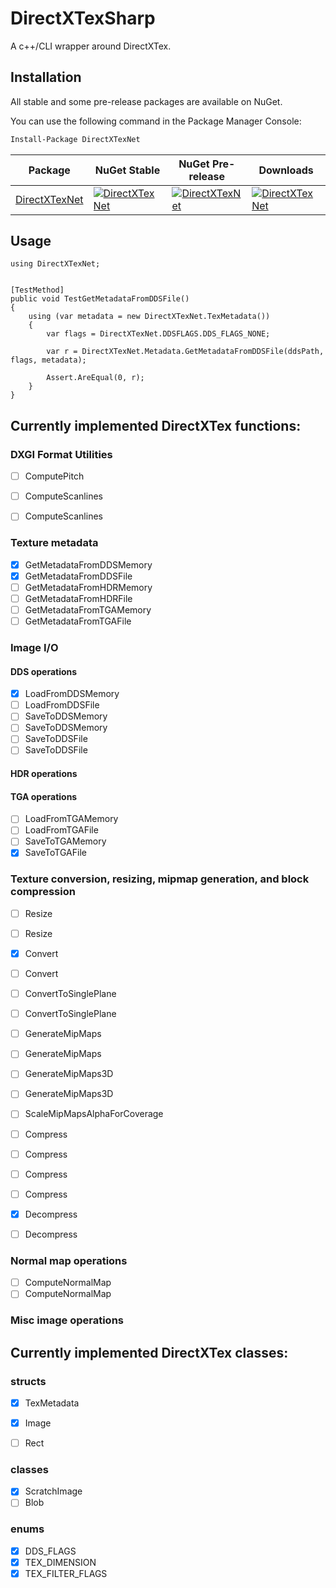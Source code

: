# DirectXTexSharp
 A c++/CLI wrapper around DirectXTex.

## Installation

All stable and some pre-release packages are available on NuGet.

You can use the following command in the Package Manager Console:
```ps
Install-Package DirectXTexNet
```

| Package | NuGet Stable | NuGet Pre-release | Downloads |
| ------- | ------------ | ----------------- | --------- |
| [DirectXTexNet](https://www.nuget.org/packages/DirectXTexNet/) | [![DirectXTexNet](https://img.shields.io/nuget/v/DirectXTexNet.svg)](https://www.nuget.org/packages/DirectXTexNet/) | [![DirectXTexNet](https://img.shields.io/nuget/vpre/DirectXTexNet.svg)](https://www.nuget.org/packages/DirectXTexNet/) | [![DirectXTexNet](https://img.shields.io/nuget/dt/DirectXTexNet.svg)](https://www.nuget.org/packages/DirectXTexNet/) |

## Usage
```
using DirectXTexNet;


[TestMethod]
public void TestGetMetadataFromDDSFile()
{
    using (var metadata = new DirectXTexNet.TexMetadata())
    {
        var flags = DirectXTexNet.DDSFLAGS.DDS_FLAGS_NONE;

        var r = DirectXTexNet.Metadata.GetMetadataFromDDSFile(ddsPath, flags, metadata);

        Assert.AreEqual(0, r);
    }
}
```


## Currently implemented DirectXTex functions:
### DXGI Format Utilities
- [ ] ComputePitch
- [ ] ComputeScanlines
- [ ] ComputeScanlines


### Texture metadata
- [x] GetMetadataFromDDSMemory
- [x] GetMetadataFromDDSFile
- [ ] GetMetadataFromHDRMemory
- [ ] GetMetadataFromHDRFile
- [ ] GetMetadataFromTGAMemory
- [ ] GetMetadataFromTGAFile

### Image I/O
#### DDS operations
- [x] LoadFromDDSMemory
- [ ] LoadFromDDSFile
- [ ] SaveToDDSMemory
- [ ] SaveToDDSMemory
- [ ] SaveToDDSFile
- [ ] SaveToDDSFile

#### HDR operations

#### TGA operations
- [ ] LoadFromTGAMemory
- [ ] LoadFromTGAFile
- [ ] SaveToTGAMemory
- [x] SaveToTGAFile

### Texture conversion, resizing, mipmap generation, and block compression
- [ ] Resize
- [ ] Resize
- [x] Convert
- [ ] Convert
- [ ] ConvertToSinglePlane
- [ ] ConvertToSinglePlane
- [ ] GenerateMipMaps
- [ ] GenerateMipMaps
- [ ] GenerateMipMaps3D
- [ ] GenerateMipMaps3D
- [ ] ScaleMipMapsAlphaForCoverage

- [ ] Compress
- [ ] Compress
- [ ] Compress
- [ ] Compress
- [x] Decompress
- [ ] Decompress

### Normal map operations
- [ ] ComputeNormalMap
- [ ] ComputeNormalMap

### Misc image operations


## Currently implemented DirectXTex classes:
### structs
- [x] TexMetadata
- [x] Image
- [ ] Rect


### classes
- [x] ScratchImage
- [ ] Blob

### enums
- [x] DDS_FLAGS
- [x] TEX_DIMENSION
- [x] TEX_FILTER_FLAGS
